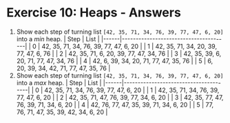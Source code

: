 # Exercise 10: Heaps - Answers

1. Show each step of turning list `[42, 35, 71, 34, 76, 39, 77, 47, 6, 20]` into a _min_ heap.
| Step | List                                  |
|------|---------------------------------------|
| 0    | 42, 35, 71, 34, 76, 39, 77, 47, 6, 20 |
| 1    | 42, 35, 71, 34, 20, 39, 77, 47, 6, 76 |
| 2    | 42, 35, 71, 6, 20, 39, 77, 47, 34, 76 |
| 3    | 42, 35, 39, 6, 20, 71, 77, 47, 34, 76 |
| 4    | 42, 6, 39, 34, 20, 71, 77, 47, 35, 76 |
| 5    | 6, 20, 39, 34, 42, 71, 77, 47, 35, 76 |
2. Show each step of turning list `[42, 35, 71, 34, 76, 39, 77, 47, 6, 20]` into a _max_ heap.
| Step | List                                  |
|------|---------------------------------------|
| 0    | 42, 35, 71, 34, 76, 39, 77, 47, 6, 20 |
| 1    | 42, 35, 71, 34, 76, 39, 77, 47, 6, 20 |
| 2    | 42, 35, 71, 47, 76, 39, 77, 34, 6, 20 |
| 3    | 42, 35, 77, 47, 76, 39, 71, 34, 6, 20 |
| 4    | 42, 76, 77, 47, 35, 39, 71, 34, 6, 20 |
| 5    | 77, 76, 71, 47, 35, 39, 42, 34, 6, 20 |
